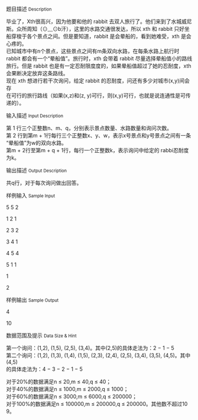 <div class="panel panel-default">
<div class="area-title">
<span>
题目描述
<small>Description</small>
</span></div>
<div class="panel-body">

<p>毕业了，Xth很高兴，因为他要和他的 rabbit 去双人旅行了。他们来到了水城威尼<br>斯。众所周知（⊙﹏⊙b汗），这里的水路交通很发达，所以 xth 和 rabbit 只好坐<br>船穿梭于各个景点之间。但是要知道，rabbit 是会晕船的，看到她难受，xth 是会<br>心疼的。<br>已知城市中有n个景点，这些景点之间有m条双向水路，在每条水路上航行时<br>rabbit 都会有一个“晕船值”。旅行时，xth 会带着 rabbit 尽量选择晕船值小的路线<br>旅行。但是 rabbit 也是有一定忍耐限度度的，如果晕船值超过了她的忍耐度，xth<br>会果断决定放弃这条路线。<br>现在 xth 想进行若干次询问，给定 rabbit 的忍耐度，问还有多少对城市(x,y)间会存<br>在可行的旅行路线（如果(x,z)和(z, y)可行，则(x,y)可行，也就是说连通性是可传<br>递的）。</p>

</div>
</div>

<div class="panel panel-default">
<div class="area-title">
<span>
输入描述
<small>Input Description</small>
</span></div>
<div class="panel-body">
<p>第 1 行三个正整数n、m、q，分别表示景点数量、水路数量和询问次数。<br>第 2 行到第m + 1行每行三个正整数x、y、w，表示x号景点和y号景点之间有一条<br>“晕船值”为w的双向水路。<br>第m + 2行至第m + q + 1行，每行一个正整数k，表示询问中给定的 rabbi忍耐度<br>为k。</p>

</div>
</div>
<div  class="panel panel-default">
<div class="area-title">
<span>
输出描述
<small>Output Description</small>
</span></div>
<div class="panel-body">

<p>共q行，对于每次询问做出回答。</p>

</div>
</div>


<div class="panel panel-default">
<div class="area-title">
<span>
样例输入
<small>Sample Input</small>
</span></div>
<div class="panel-body">
<p>5 5 2</p>
<p>1 2 1</p>
<p>2 3 2</p>
<p>3 4 1</p>
<p><span style="">4 5 4</span></p>
<p>5 1 1</p>
<p>1</p>
<p>2</p>

</div>
</div>

<div class="panel panel-default">
<div class="area-title">
<span>
样例输出
<small>Sample Output</small>
</span></div>
<div class="panel-body">
<p>4</p>
<p>10</p>

</div>
</div>

<div class="panel panel-default">
<div class="area-title">
<span>
数据范围及提示
<small>Data Size & Hint</small>
</span></div>
<div class="panel-body">
<p>第一个询问：(1,2), (1,5), (2,5), (3,4)。其中(2,5)的具体走法为：2 − 1 − 5<br>第二个询问：(1,2), (1,3), (1,4), (1,5), (2,3), (2,4), (2,5), (3,4), (3,5), (4,5)。其中(4,5)<br>的具体走法为：4 − 3 − 2 − 1 − 5</p>
<p>对于20%的数据满足n ≤ 20,m ≤ 40,q ≤ 40；<br>对于40%的数据满足n ≤ 1000,m ≤ 2000,q ≤ 1000；<br>对于60%的数据满足n ≤ 3000,m ≤ 6000,q ≤ 200000；<br>对于100%的数据满足n ≤ 100000,m ≤ 200000,q ≤ 200000。其他数不超过10<br>9。</p>
</div>
</div>